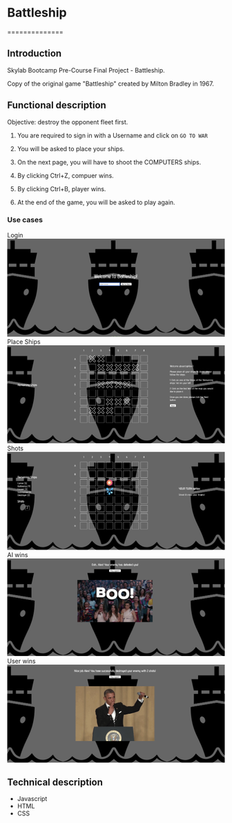 # Battleship

==============

## Introduction

Skylab Bootcamp Pre-Course Final Project - Battleship.

Copy of the original game "Battleship" created by Milton Bradley in 1967.

## Functional description

Objective: destroy the opponent fleet first.

1. You are required to sign in with a Username and click on `GO TO WAR`

2. You will be asked to place your ships.

3. On the next page, you will have to shoot the COMPUTERS ships.

4. By clicking Ctrl+Z, compuer wins.

5. By clicking Ctrl+B, player wins.

6. At the end of the game, you will be asked to play again.

### Use cases

Login ![Battleship - Login](./login.png "Battleship - Login")
Place Ships ![Battleship - Place Ships](./placeships.png "Battleship - Place Ships")
Shots ![Battleship - Shots](./shots.png "Battleship - Shots")
AI wins ![Battleship - AI wins](./aiwins.png "Battleship - AI wins")
User wins ![Battleship - User wins](./userwins.png "Battleship - User wins")

## Technical description

- Javascript
- HTML
- CSS